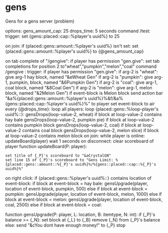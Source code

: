 # gens
Gens for a gens server (problem)

options:
    gens_amount_cap: 25
    drops_time: 5 seconds
command /test:
    trigger:
        set {gens::placed::cap::%player's uuid%} to 25

on join:
    if {placed::gens::amount::%player's uuid%} isn't set:
        set {placed::gens::amount::%player's uuid%} to {@gens_amount_cap}

on tab complete of "/gengive":
    if player has permission "gen.give":
        set tab completions for position 2 to"wheat","pumpkin","melon","coal" 
command /gengive <player> <text>:
    trigger:
        if player has permission "gen.give":
            if arg-2 is "wheat":
			          give arg-1 hay block, named "&eWheat Gen"
            if arg-2 is "pumpkin":
                give arg-1, pumpkin, block, named "&6Pumpkin Gen")
            if arg-2 is "coal":
                give arg-1, coal block, named "&8Coal Gen")
            if arg-2 is "melon":
                give arg-1, melon block, named "&2Melon Gen")
if event-block is Melon block
send action bar "&a%{placed::gens::amount::%player's uuid%}%&f/&a%{gens::placed::cap::%player's uuid%}%" to player
set event-block to air
every {@drops_time}:
    loop all players:
        loop {placed::gens::%loop-player's uuid%::}:
            gensDrops(loop-value-2, wheat) if block at loop-value-2 contains hay bale
            gensDrops(loop-value-2, pumpkin pie) if block at loop-value-2 contains pumpkin block
            gensDrops(loop-value-2, coal) if block at loop-value-2 contains coal block
            gensDrops(loop-value-2, melon slice) if block at loop-value-2 contains melon block
on join:
    while player is online:
        updateBoard(player)
        wait 1 seconds
on disconnect:
    clear scoreboard of player
function updateBoard(P: player):

    set title of {_P}'s scoreboard to "&aCrystalGN"
    set line 15 of {_P}'s scoreboard to "Gens Limit: %{placed::gens::amount::%{_P}'s uuid%}%/%{gens::placed::cap::%{_P}'s uuid%}%"

on right click: 
    if {placed::gens::%player's uuid%::} contains location of event-block:
        if block at event-block = hay bale:
            gensUpgrade(player, location of event-block, pumpkin, 500)
        else if block at event-block = pumpkin:
            gensUpgrade(player, location of event-block, melon, 1000)
        else if block at event-block = melon:
            gensUpgrade(player, location of event-block, coal, 2500)
        else if block at event-block = coal:

function gensUpgrade(P: player, L: location, B: itemtype, N: int):
    if {_P}'s balance >= {_N}:
        set block at {_L} to {_B}
        remove {_N} from {_P}'s balance
    else:
        send "&cYou dont have enough money!" to {_P}
        stop
